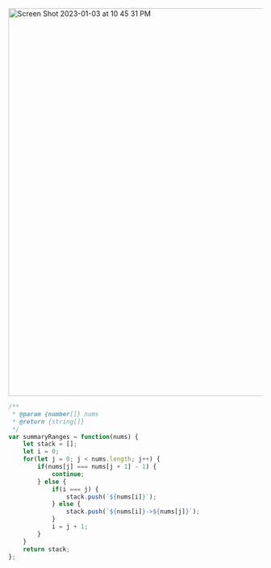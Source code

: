 

<img width="769" alt="Screen Shot 2023-01-03 at 10 45 31 PM" src="https://user-images.githubusercontent.com/37787994/210486201-565c60f7-1273-47c8-be45-d4385ed326ce.png">


```js
/**
 * @param {number[]} nums
 * @return {string[]}
 */
var summaryRanges = function(nums) {
    let stack = [];
    let i = 0;
    for(let j = 0; j < nums.length; j++) {
        if(nums[j] === nums[j + 1] - 1) {
            continue;
        } else {
            if(i === j) {
                stack.push(`${nums[i]}`);
            } else {
                stack.push(`${nums[i]}->${nums[j]}`);
            }
            i = j + 1;
        }
    }
    return stack;
};
```
